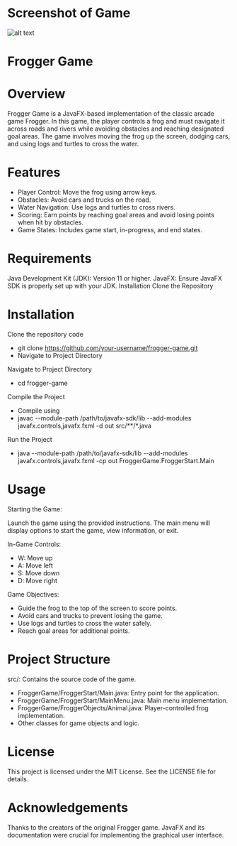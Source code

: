 # Screenshot of Game
![alt text](https://raw.githubusercontent.com/hirish99/Frogger-Arcade-Game/master/arcade.png)
# Frogger Game
# Overview
Frogger Game is a JavaFX-based implementation of the classic arcade game Frogger. In this game, the player controls a frog and must navigate it across roads and rivers while avoiding obstacles and reaching designated goal areas. The game involves moving the frog up the screen, dodging cars, and using logs and turtles to cross the water.

# Features
- Player Control: Move the frog using arrow keys.
-  Obstacles: Avoid cars and trucks on the road.
- Water Navigation: Use logs and turtles to cross rivers.
- Scoring: Earn points by reaching goal areas and avoid losing points when hit by obstacles.
- Game States: Includes game start, in-progress, and end states.
# Requirements
Java Development Kit (JDK): Version 11 or higher.
JavaFX: Ensure JavaFX SDK is properly set up with your JDK.
Installation
Clone the Repository

# Installation
Clone the repository code 
- git clone https://github.com/your-username/frogger-game.git
- Navigate to Project Directory

Navigate to Project Directory

- cd frogger-game

Compile the Project
- Compile using 
- javac --module-path /path/to/javafx-sdk/lib --add-modules javafx.controls,javafx.fxml -d out src/**/*.java

Run the Project
- java --module-path /path/to/javafx-sdk/lib --add-modules javafx.controls,javafx.fxml -cp out FroggerGame.FroggerStart.Main



# Usage
Starting the Game:

Launch the game using the provided instructions.
The main menu will display options to start the game, view information, or exit.

In-Game Controls:

- W: Move up
- A: Move left
- S: Move down
- D: Move right

Game Objectives:

- Guide the frog to the top of the screen to score points.
- Avoid cars and trucks to prevent losing the game.
- Use logs and turtles to cross the water safely.
- Reach goal areas for additional points.

# Project Structure
src/: Contains the source code of the game.

- FroggerGame/FroggerStart/Main.java: Entry point for the application.
- FroggerGame/FroggerStart/MainMenu.java: Main menu implementation.
- FroggerGame/FroggerObjects/Animal.java: Player-controlled frog implementation.
- Other classes for game objects and logic.



# License
This project is licensed under the MIT License. See the LICENSE file for details.

# Acknowledgements
Thanks to the creators of the original Frogger game.
JavaFX and its documentation were crucial for implementing the graphical user interface.
